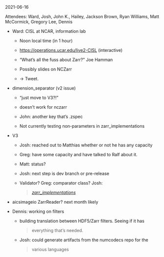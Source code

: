 <span id="anchor-18"></span>2021-06-16

Attendees: Ward, Josh, John K., Hailey, Jackson Brown, Ryan Williams,
Matt McCormick, Gregory Lee, Dennis

-   Ward: CISL at NCAR, information lab

    -   Noon local time (in 1 hour)

    -   https://operations.ucar.edu/live2-CISL (interactive)

    -   “What’s all the fuss about Zarr?” Joe Hamman

    -   Possibly slides on NCZarr

    -   → Tweet.

-   dimension_separator (v2 issue)

    -   “just move to V3?!”

    -   doesn’t work for nczarr

    -   John: another key that’s .zspec

    -   Not currently testing non-parameters in zarr_implementations

-   V3

    -   Josh: reached out to Matthias whether or not he has any capacity

    -   Greg: have some capacity and have talked to Ralf about it.

    -   Matt: status?

    -   Josh: next step is dev branch or pre-release

    -   Validator? Greg: comparator class? Josh:
        > [*zarr_implementations*](https://github.com/zarr-developers/zarr_implementations)

-   aicsimageio ZarrReader? next month likely

-   Dennis: working on filters

    -   building translation between HDF5/Zarr filters. Seeing if it has
        > everything that’s needed.

    -   Josh: could generate artifacts from the numcodecs repo for the
        > various languages

